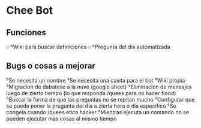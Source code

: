 # Chee Bot

## Funciones

✅°Wiki para buscar definiciones 
✅°Pregunta del dia automatizada

## Bugs o cosas a mejorar
°Se necesita un nombre 
°Se necesita una casita para el bot
°Wiki propia
°Migracion de dabatese a la nuve (google sheet)
°Eliminacion de mensajes luego de zierto tiempo (lo que responda /quees para no hacer flood)
°Buscar la forma de que las preguntas no se repitan mucho
°Configurar que se pueda poner la pregunta del dia a zierta hora o dia especifico
°Se congela cuando /quees etica hacker
°Mientras ejecuta un comando no se pueden ejecutar mas cosas al mismo tiempo
